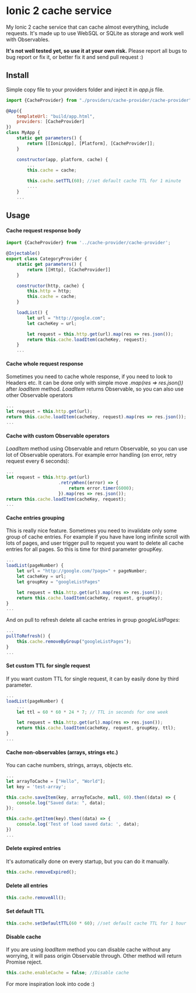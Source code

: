 # Ionic 2 cache service

My Ionic 2 cache service that can cache almost everything, include requests. It's made up to use WebSQL or SQLite 
as storage and work well with Observables.

**It's not well tested yet, so use it at your own risk.** Please report all bugs to bug report or fix it, or 
better fix it and send pull request :)

## Install

Simple copy file to your providers folder and inject it in *app.js* file.

```js
import {CacheProvider} from "./providers/cache-provider/cache-provider";

@App({
    templateUrl: "build/app.html",
    providers: [CacheProvider]
})
class MyApp {
    static get parameters() {
        return [[IonicApp], [Platform], [CacheProvider]];
    }

    constructor(app, platform, cache) {
        ...
        this.cache = cache;

        this.cache.setTTL(60); //set default cache TTL for 1 minute
        ....
    }
    ...
```

## Usage

#### Cache request response body

```js
import {CacheProvider} from '../cache-provider/cache-provider';

@Injectable()
export class CategoryProvider {
    static get parameters() {
        return [[Http], [CacheProvider]]
    }

    constructor(http, cache) {
        this.http = http;
        this.cache = cache;
    }

    loadList() {
        let url = "http://google.com";
        let cacheKey = url;

        let request = this.http.get(url).map(res => res.json());
        return this.cache.loadItem(cacheKey, request);
    }
    ...
```

#### Cache whole request response

Sometimes you need to cache whole response, if you need to look to Headers etc. It can be done only with simple 
move *.map(res => res.json())* after *loadItem* method. *LoadItem* returns Observable, so you can also use other 
Observable operators

```js
...
let request = this.http.get(url);
return this.cache.loadItem(cacheKey, request).map(res => res.json());
...
```

#### Cache with custom Observable operators

*LoadItem* method using Observable and return Observable, so you can use lot of Observable operators. 
For example error handling (on error, retry request every 6 seconds):

```js
...
let request = this.http.get(url)
                    .retryWhen((error) => {
                        return error.timer(6000);
                    }).map(res => res.json());
return this.cache.loadItem(cacheKey, request);
...
```

#### Cache entries grouping

This is really nice feature. Sometimes you need to invalidate only some group of cache entries.
For example if you have have long infinite scroll with lots of pages, and user trigger pull to request you want to delete
all cache entries for all pages. So this is time for third parameter groupKey.

```js
...
loadList(pageNumber) {
    let url = "http://google.com/?page=" + pageNumber;
    let cacheKey = url;
    let groupKey = "googleListPages"

    let request = this.http.get(url).map(res => res.json());
    return this.cache.loadItem(cacheKey, request, groupKey);
}
...
```

And on pull to refresh delete all cache entries in group *googleListPages*:

```js
...
pullToRefresh() {
    this.cache.removeByGroup("googleListPages");
}
...
```

#### Set custom TTL for single request

If you want custom TTL for single request, it can by easily done by third parameter.

```js
...
loadList(pageNumber) {
    ...
    let ttl = 60 * 60 * 24 * 7; // TTL in seconds for one week

    let request = this.http.get(url).map(res => res.json());
    return this.cache.loadItem(cacheKey, request, groupKey, ttl);
}
...
```

#### Cache non-observables (arrays, strings etc.)

You can cache numbers, strings, arrays, objects etc.

```js
...
let arrayToCache = ["Hello", "World"];
let key = 'test-array';

this.cache.saveItem(key, arrayToCache, null, 60).then((data) => {
    console.log("Saved data: ", data);
});

this.cache.getItem(key).then((data) => {
    console.log('Test of load saved data: ', data);
})
...
```

#### Delete expired entries

It's automatically done on every startup, but you can do it manually.

```js
this.cache.removeExpired();
```

#### Delete all entries

```js
this.cache.removeAll();
```

#### Set default TTL

```js
this.cache.setDefaultTTL(60 * 60); //set default cache TTL for 1 hour
```

#### Disable cache

If you are using *loadItem* method you can disable cache without any worrying, it will pass origin Observable through.
Other method will return Promise reject.

```js
this.cache.enableCache = false; //Disable cache
```



For more inspiration look into code :)